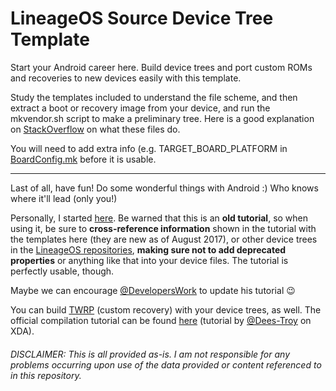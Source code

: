 # LineageOS Source Device Tree Template

Start your Android career here. Build device trees and port custom ROMs and recoveries to new devices easily with this template.

Study the templates included to understand the file scheme, and then extract a boot or recovery image from your device, and run the mkvendor.sh script to make a preliminary tree. Here is a good explanation on [StackOverflow](https://stackoverflow.com/a/11353248) on what these files do. 

You will need to add extra info (e.g. TARGET_BOARD_PLATFORM in [BoardConfig.mk](BoardConfig.mk.template) before it is usable.
______

Last of all, have fun! Do some wonderful things with Android :) Who knows where it'll lead (only you!)


Personally, I started [here](https://developerswork.github.io/works/GUIDES/AndrodDeviceTree/#). Be warned that this is an **old tutorial**, so when using it, be sure to **cross-reference information** shown in the tutorial with the templates here (they are new as of August 2017), or other device trees in the [LineageOS repositories](https://github.com/LineageOS?utf8=✓&q=android_device), **making sure not to add deprecated properties** or anything like that into your device files. The tutorial is perfectly usable, though.

Maybe we can encourage [@DevelopersWork](https://github.com/DevelopersWork) to update his tutorial :wink:

You can build [TWRP](https://twrp.me/) (custom recovery) with your device trees, as well. The official compilation tutorial can be found [here](https://forum.xda-developers.com/showthread.php?t=1943625) (tutorial by [@Dees-Troy](https://github.com/Dees-Troy) on XDA).

###### DISCLAIMER: This is all provided as-is. I am not responsible for any problems occurring upon use of the data provided or content referenced to in this repository.
